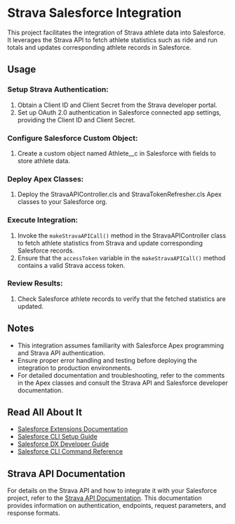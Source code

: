 # Strava Salesforce Integration

This project facilitates the integration of Strava athlete data into Salesforce. It leverages the Strava API to fetch athlete statistics such as ride and run totals and updates corresponding athlete records in Salesforce.

## Usage

### Setup Strava Authentication:

1. Obtain a Client ID and Client Secret from the Strava developer portal.
2. Set up OAuth 2.0 authentication in Salesforce connected app settings, providing the Client ID and Client Secret.

### Configure Salesforce Custom Object:

1. Create a custom object named Athlete__c in Salesforce with fields to store athlete data.

### Deploy Apex Classes:

1. Deploy the StravaAPIController.cls and StravaTokenRefresher.cls Apex classes to your Salesforce org.

### Execute Integration:

1. Invoke the `makeStravaAPICall()` method in the StravaAPIController class to fetch athlete statistics from Strava and update corresponding Salesforce records.
2. Ensure that the `accessToken` variable in the `makeStravaAPICall()` method contains a valid Strava access token.

### Review Results:

1. Check Salesforce athlete records to verify that the fetched statistics are updated.

## Notes

- This integration assumes familiarity with Salesforce Apex programming and Strava API authentication.
- Ensure proper error handling and testing before deploying the integration to production environments.
- For detailed documentation and troubleshooting, refer to the comments in the Apex classes and consult the Strava API and Salesforce developer documentation.


## Read All About It

- [Salesforce Extensions Documentation](https://developer.salesforce.com/tools/vscode/)
- [Salesforce CLI Setup Guide](https://developer.salesforce.com/docs/atlas.en-us.sfdx_setup.meta/sfdx_setup/sfdx_setup_intro.htm)
- [Salesforce DX Developer Guide](https://developer.salesforce.com/docs/atlas.en-us.sfdx_dev.meta/sfdx_dev/sfdx_dev_intro.htm)
- [Salesforce CLI Command Reference](https://developer.salesforce.com/docs/atlas.en-us.sfdx_cli_reference.meta/sfdx_cli_reference/cli_reference.htm)

## Strava API Documentation

For details on the Strava API and how to integrate it with your Salesforce project, refer to the [Strava API Documentation](https://developers.strava.com/docs/reference/). This documentation provides information on authentication, endpoints, request parameters, and response formats.
